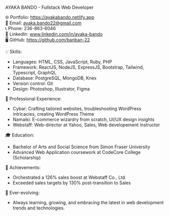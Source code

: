 AYAKA BANDO - Fullstack Web Developer

🌐 Portfolio: https://ayakabando.netlify.app<br/>
📧 Email: ayaka.bando22@gmail.com<br/>
📞 Phone: 236-863-6046<br/>
🔗 LinkedIn: www.linkedin.com/in/ayaka-bando<br/>
🖥️ GitHub: https://github.com/banban-22<br/>

💡 Skills:
- Languages: HTML, CSS, JavaScript, Ruby, PHP
- Framework: ReactJS, NodeJS, ExpressJS, Bootstrap, Tailwind, Typescript, GraphQL
- Database: PostgreSQL, MongoDB, Knex
- Version control: Git
- Design: Photoshop, Illustrator, Figma

🚀 Professional Experience:
- Cybar: Crafting tailored websites, troubleshooting WordPress intricacies, creating WordPress Theme
- Namaiki: E-commerce wizardry from scratch, UI/UX design insights
- Webstaff: Web-director at Yahoo, Sales, Web developement instructor

🎓 Education:
- Bachelor of Arts and Social Science from Simon Fraser University
- Advanced Web Application coursework at CodeCore College (Scholarship)

🌟 Achievements:
- Orchestrated a 126% sales boost at Webstaff Co., Ltd.
- Exceeded sales targets by 130% post-transition to Sales

🌱 Ever-evolving:
- Always learning, growing, and embracing the latest in web development trends and technologies.



<!---
banban-22/banban-22 is a ✨ special ✨ repository because its `README.md` (this file) appears on your GitHub profile.
You can click the Preview link to take a look at your changes.
--->
